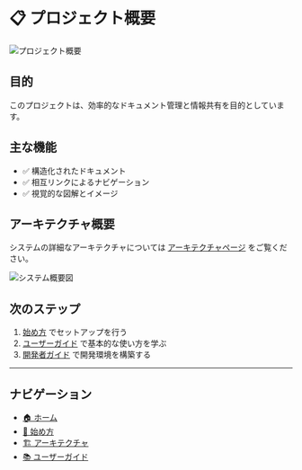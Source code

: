# 📋 プロジェクト概要

![プロジェクト概要](./images/project-overview.png)

## 目的

このプロジェクトは、効率的なドキュメント管理と情報共有を目的としています。

## 主な機能

- ✅ 構造化されたドキュメント
- ✅ 相互リンクによるナビゲーション
- ✅ 視覚的な図解とイメージ

## アーキテクチャ概要

システムの詳細なアーキテクチャについては [アーキテクチャページ](./architecture.md) をご覧ください。

![システム概要図](./images/system-overview.png)

## 次のステップ

1. [始め方](./getting-started.md) でセットアップを行う
2. [ユーザーガイド](./user-guide.md) で基本的な使い方を学ぶ
3. [開発者ガイド](./developer-guide.md) で開発環境を構築する

---

## ナビゲーション

- [🏠 ホーム](./README.md)
- [🚀 始め方](./getting-started.md)
- [🏗️ アーキテクチャ](./architecture.md)
- [📚 ユーザーガイド](./user-guide.md)
